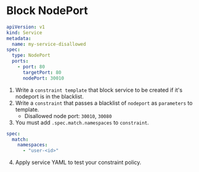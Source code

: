 # Block NodePort

```yaml
apiVersion: v1
kind: Service
metadata:
  name: my-service-disallowed
spec:
  type: NodePort
  ports:
    - port: 80
      targetPort: 80
      nodePort: 30010
```

1. Write a `constraint template` that block service to be created if it's nodeport is in the blacklist.
2. Write a `constraint` that passes a blacklist of `nodeport` as `parameters` to template.
    * Disallowed node port: `30010`, `30080`
3. You must add `.spec.match.namespaces` to `constraint`.
```yaml
spec:
  match:
    namespaces:
      - "user-<id>"
```
4. Apply service YAML to test your constraint policy.